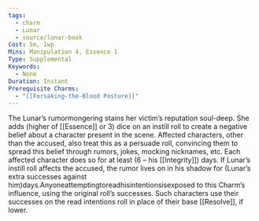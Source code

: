 ```yaml
---
tags:
  - charm
  - Lunar
  - source/lunar-book
Cost: 5m, 1wp
Mins: Manipulation 4, Essence 1
Type: Supplemental
Keywords:
  - None
Duration: Instant
Prerequisite Charms:
  - "[[Forsaking-the-Blood Posture]]"
---
```

The Lunar’s rumormongering stains her victim’s reputation soul-deep. She adds (higher of [[Essence]] or 3) dice on an instill roll to create a negative belief about a character present in the scene. Affected characters, other than the accused, also treat this as a persuade roll, convincing them to spread this belief through rumors, jokes, mocking nicknames, etc. Each affected character does so for at least (6 – his [[Integrity]]) days. If Lunar’s instill roll affects the accused, the rumor lives on in his shadow for (Lunar’s extra successes against him)days.Anyoneattemptingtoreadhisintentionsisexposed to this Charm’s influence, using the original roll’s successes. Such characters use their successes on the read intentions roll in place of their base [[Resolve]], if lower.